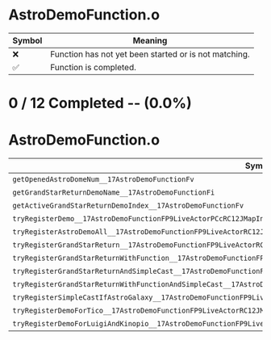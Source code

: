 # AstroDemoFunction.o
| Symbol | Meaning 
| ------------- | ------------- 
| :x: | Function has not yet been started or is not matching. 
| :white_check_mark: | Function is completed. 


# 0 / 12 Completed -- (0.0%)
# AstroDemoFunction.o
| Symbol | Decompiled? |
| ------------- | ------------- |
| `getOpenedAstroDomeNum__17AstroDemoFunctionFv` | :x: |
| `getGrandStarReturnDemoName__17AstroDemoFunctionFi` | :x: |
| `getActiveGrandStarReturnDemoIndex__17AstroDemoFunctionFv` | :x: |
| `tryRegisterDemo__17AstroDemoFunctionFP9LiveActorPCcRC12JMapInfoIter` | :x: |
| `tryRegisterAstroDemoAll__17AstroDemoFunctionFP9LiveActorRC12JMapInfoIter` | :x: |
| `tryRegisterGrandStarReturn__17AstroDemoFunctionFP9LiveActorRC12JMapInfoIter` | :x: |
| `tryRegisterGrandStarReturnWithFunction__17AstroDemoFunctionFP9LiveActorRC12JMapInfoIterRCQ22MR11FunctorBase` | :x: |
| `tryRegisterGrandStarReturnAndSimpleCast__17AstroDemoFunctionFP9LiveActorRC12JMapInfoIter` | :x: |
| `tryRegisterGrandStarReturnWithFunctionAndSimpleCast__17AstroDemoFunctionFP9LiveActorRC12JMapInfoIterRCQ22MR11FunctorBase` | :x: |
| `tryRegisterSimpleCastIfAstroGalaxy__17AstroDemoFunctionFP9LiveActor` | :x: |
| `tryRegisterDemoForTico__17AstroDemoFunctionFP9LiveActorRC12JMapInfoIter` | :x: |
| `tryRegisterDemoForLuigiAndKinopio__17AstroDemoFunctionFP9LiveActorRC12JMapInfoIter` | :x: |
